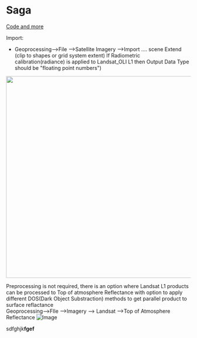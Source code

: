 # Saga

[Code and more](https://docs.google.com/document/d/1GPtPFcteq4Acpxi92wx8Xh0RLyAXM6RzKxIIifj8RAo/edit?usp=sharing)

Import:

- Geoprocessing-->File -->Satellite Imagery -->Import .... scene
Extend (clip to shapes or grid system extent) 
If Radiometric calibration(radiance) is applied to Landsat_OLI L1 then Output Data Type should be "floating point numbers")

<img src="https://user-images.githubusercontent.com/111765142/188313379-32e0162b-dac1-4631-84e4-92fabbbfe35b.png" width="550" >

Preprocessing is not required, there is an option where Landsat L1 products can be processed to Top of atmosphere Reflectance with option to apply different DOS(Dark Object Substraction) methods to get parallel product to surface reflactance    
         Geoprocessing-->FIle -->Imagery --> Landsat -->Top of Atmosphere Reflectance
![Image](https://user-images.githubusercontent.com/111765142/187009250-c61e74d4-4615-45e5-9690-172303524c04.png)

sdfghjk**fgef**
